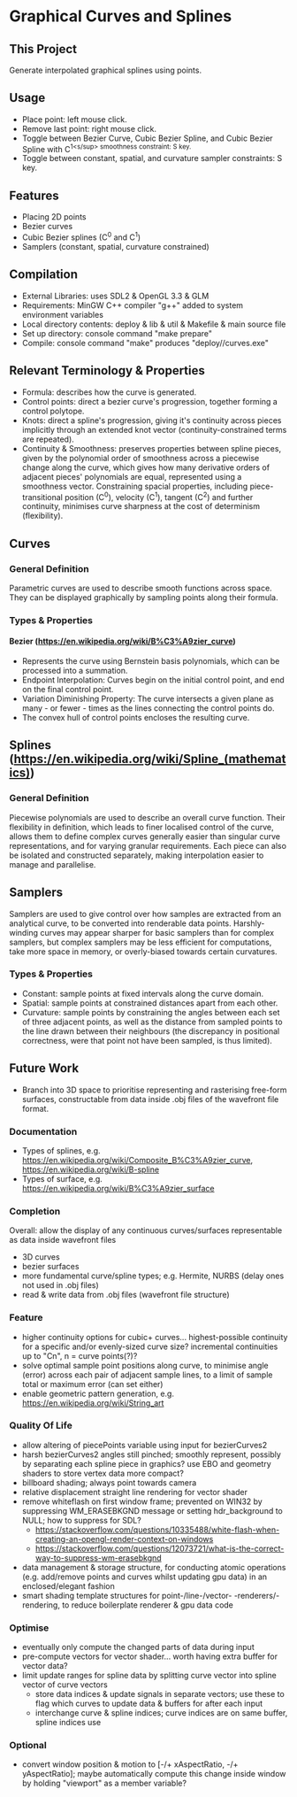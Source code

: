 # Graphical Curves and Splines

## This Project
Generate interpolated graphical splines using points.

## Usage
- Place point: left mouse click.
- Remove last point: right mouse click.
- Toggle between Bezier Curve, Cubic Bezier Spline, and Cubic Bezier Spline with C<sup>1<s/sup> smoothness constraint: S key.
- Toggle between constant, spatial, and curvature sampler constraints: S key.

## Features
- Placing 2D points
- Bezier curves
- Cubic Bezier splines (C<sup>0</sup> and C<sup>1</sup>)
- Samplers (constant, spatial, curvature constrained)

## Compilation
- External Libraries: uses SDL2 & OpenGL 3.3 & GLM
- Requirements: MinGW C++ compiler "g++" added to system environment variables
- Local directory contents: deploy & lib & util & Makefile & main source file
- Set up directory: console command "make prepare"
- Compile: console command "make" produces "deploy//curves.exe"

## Relevant Terminology & Properties
- Formula: describes how the curve is generated.
- Control points: direct a bezier curve's progression, together forming a control polytope.
- Knots: direct a spline's progression, giving it's continuity across pieces implicitly through an extended knot vector (continuity-constrained terms are repeated).
- Continuity \& Smoothness: preserves properties between spline pieces, given by the polynomial order of smoothness across a piecewise change along the curve, which gives how many derivative orders of adjacent pieces' polynomials are equal, represented using a smoothness vector. Constraining spacial properties, including piece-transitional position (C<sup>0</sup>), velocity (C<sup>1</sup>), tangent (C<sup>2</sup>) and further continuity, minimises curve sharpness at the cost of determinism (flexibility).

## Curves

### General Definition
Parametric curves are used to describe smooth functions across space. They can be displayed graphically by sampling points along their formula.

### Types & Properties

#### Bezier (https://en.wikipedia.org/wiki/B%C3%A9zier_curve)
- Represents the curve using Bernstein basis polynomials, which can be processed into a summation.
- Endpoint Interpolation: Curves begin on the initial control point, and end on the final control point.
- Variation Diminishing Property: The curve intersects a given plane as many - or fewer - times as the lines connecting the control points do.
- The convex hull of control points encloses the resulting curve.

## Splines (https://en.wikipedia.org/wiki/Spline_(mathematics))

### General Definition
Piecewise polynomials are used to describe an overall curve function. Their flexibility in definition, which leads to finer localised control of the curve, allows them to define complex curves generally easier than singular curve representations, and for varying granular requirements. Each piece can also be isolated and constructed separately, making interpolation easier to manage and parallelise.

## Samplers
Samplers are used to give control over how samples are extracted from an analytical curve, to be converted into renderable data points. Harshly-winding curves may appear sharper for basic samplers than for complex samplers, but complex samplers may be less efficient for computations, take more space in memory, or overly-biased towards certain curvatures.

### Types & Properties
- Constant: sample points at fixed intervals along the curve domain.
- Spatial: sample points at constrained distances apart from each other.
- Curvature: sample points by constraining the angles between each set of three adjacent points, as well as the distance from sampled points to the line drawn between their neighbours (the discrepancy in positional correctness, were that point not have been sampled, is thus limited).

## Future Work
- Branch into 3D space to prioritise representing and rasterising free-form surfaces, constructable from data inside .obj files of the wavefront file format.

### Documentation
- Types of splines, e.g. https://en.wikipedia.org/wiki/Composite_B%C3%A9zier_curve, https://en.wikipedia.org/wiki/B-spline
- Types of surface, e.g. https://en.wikipedia.org/wiki/B%C3%A9zier_surface

<!-- ### Logical & Debugging -->

### Completion
Overall: allow the display of any continuous curves/surfaces representable as data inside wavefront files
- 3D curves
- bezier surfaces
- more fundamental curve/spline types; e.g. Hermite, NURBS (delay ones not used in .obj files)
- read & write data from .obj files (wavefront file structure)

### Feature
- higher continuity options for cubic+ curves... highest-possible continuity for a specific and/or evenly-sized curve size? incremental continuities up to "Cn", n = curve points(?)?
- solve optimal sample point positions along curve, to minimise angle (error) across each pair of adjacent sample lines, to a limit of sample total or maximum error (can set either)
- enable geometric pattern generation, e.g. https://en.wikipedia.org/wiki/String_art

### Quality Of Life
- allow altering of piecePoints variable using input for bezierCurves2
- harsh bezierCurves2 angles still pinched; smoothly represent, possibly by separating each spline piece in graphics? use EBO and geometry shaders to store vertex data more compact?
- billboard shading; always point towards camera
- relative displacement straight line rendering for vector shader
- remove whiteflash on first window frame; prevented on WIN32 by suppressing WM_ERASEBKGND message or setting hdr_background to NULL; how to suppress for SDL?
	- https://stackoverflow.com/questions/10335488/white-flash-when-creating-an-opengl-render-context-on-windows
	- https://stackoverflow.com/questions/12073721/what-is-the-correct-way-to-suppress-wm-erasebkgnd
- data management & storage structure, for conducting atomic operations (e.g. add/remove points and curves whilst updating gpu data) in an enclosed/elegant fashion
- smart shading template structures for point-/line-/vector- -renderers/-rendering, to reduce boilerplate renderer & gpu data code

### Optimise
- eventually only compute the changed parts of data during input
- pre-compute vectors for vector shader... worth having extra buffer for vector data?
- limit update ranges for spline data by splitting curve vector into spline vector of curve vectors
	- store data indices & update signals in separate vectors; use these to flag which curves to update data & buffers for after each input
	- interchange curve & spline indices; curve indices are on same buffer, spline indices use 

### Optional
- convert window position & motion to [-/+ xAspectRatio, -/+ yAspectRatio]; maybe automatically compute this change inside window by holding "viewport" as a member variable?